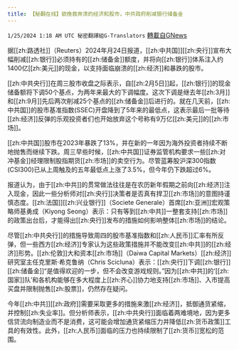 ```yaml
---
title: 【秘翻在线】欲挽救奔溃的经济和股市，中共政府削减银行储备金
---
```

`1/25/2024 1:18 AM UTC 秘密翻譯組G-Translators` [轉載自GNews](https://gnews.org/articles/2250694)

据[[zh:路透社]]（Reuters）2024年月24日报道，[[zh:中共国]][[zh:央行]]宣布大幅削减[[zh:银行]]必须持有的[[zh:储备金]]额度，并将向[[zh:银行]]体系注入约1400亿[[zh:美元]]的现金，以支持面临崩溃的[[zh:经济]]和暴跌的股市。

[[zh:中共央行]]在周三股市收盘之际表示，自[[zh:2月5日]]起，[[zh:银行]]的现金储备额将下调50个基点，为两年来最大的下调幅度。这次下调是继去年[[zh:3月]]和[[zh:9月]]先后两次削减25个基点的[[zh:储备金]]后进行的。就在几天前，[[zh:中共国]]的股市基准指数(SSEC)开盘降到了5年来的最低点，这表示最后一批等待[[zh:经济]]反弹的乐观投资者们也开始放弃这个号称有9万亿[[zh:美元]]的[[zh:市场]]。

[[zh:中共国]]股市在2023年暴跌了13%，并在新的一年因为海外投资者持续不断地抛售而继续下跌。周三早些时候，[[zh:中共国]]证券监管机构要求一些[[zh:对冲基金]]经理限制股指期货[[zh:市场]]的卖空行为。尽管蓝筹股沪深300指数(CSI300)已从上周触及的五年最低点上涨了3.5%，但今年仍下跌超过6%。

报道认为，由于[[zh:中共]]的贯常做法往往是在农历新年假期之前向[[zh:经济]]注入现金，因此一些分析师对[[zh:央行]]决策者是否真有捍卫[[zh:市场]]的意图持谨慎态度。[[zh:法国]][[zh:兴业银行]]（Societe Generale）首席[[zh:亚洲]]宏观策略师基勇成（Kiyong Seong）表示：只有等到[[zh:中共]]一整套支持[[zh:市场]]的政策出台后，才能得出[[zh:央行]]发布的措施如何影响整体[[zh:市场]]的结论。

尽管[[zh:中共央行]]的措施导致周四的股市基准指数和[[zh:人民币]]汇率有所反弹，但一些西方[[zh:经济]]专家认为这些政策措施并不能改变[[zh:中共]]的[[zh:经济]]形势。[[zh:伦敦]]大和资本[[zh:市场]]（Daiwa Capital Markets）[[zh:经济]]研究室主任克里斯·希克鲁纳（Chris Scicluna）表示：[[zh:央行]]下调[[zh:银行]][[zh:储备金]]“是值得欢迎的一步，但不会改变游戏规则。”因为[[zh:中共]]的‘[[zh:国家]]队’和各机构能够在多大程度上[[zh:齐心]]协力地支持[[zh:市场]]、入市提高买盘并限制抛售[[zh:股票]]，仍然存在疑问。

今年[[zh:中共]][[zh:政府]]需要采取更多的措施来激[[zh:经济]]，抵御通货紧缩，并控制[[zh:失业率]]。但分析师表示，[[zh:中共央行]]面临着两难境地，因为更多信贷流向制造业而不是消费，这可能会增加通货紧缩压力并降低[[zh:货币政策]]工具的有效性。此外，[[zh:人民币]]面临的压力也持续限制了[[zh:货币]]宽松的范围。
